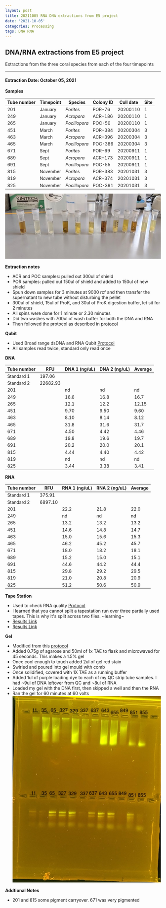 ```yaml
---
layout: post
title: 20211005 RNA DNA extractions from E5 project
date: '2021-10-05'
categories: Processing
tags: DNA RNA
---
```


## DNA/RNA extractions from E5 project

Extractions from the three coral species from each of the four timepoints

---

#### Extraction Date: October 05, 2021 
**Samples**

| Tube number 	| Timepoint	   	| Species	    | Colony ID 	| Coll date		| Site       	|
|-------------	|------------	|-------------	|-------------	|-------------	|-------------	|
| 201		 	| January	 	| *Porites*		| POR-76      	| 20200110   	| 1				|
| 249			| January	 	| *Acropora*	| ACR-186	    | 20200110		| 1				|
| 265		 	| January	  	| *Pocillopora*	| POC-50    	| 20200110  	| 1				|
| 451		 	| March		 	| *Porites*		| POR-384     	| 20200304   	| 3				|
| 463			| March 		| *Acropora*	| ACR-396	    | 20200304		| 3				|
| 465		 	| March	  		| *Pocillopora*	| POC-386    	| 20200304  	| 3				|
| 671		 	| Sept		 	| *Porites*		| POR-69      	| 20200911   	| 1				|
| 689			| Sept	 		| *Acropora*	| ACR-173	    | 20200911		| 1				|
| 691		 	| Sept		  	| *Pocillopora*	| POC-55     	| 20200911  	| 1				|
| 815		 	| November	 	| *Porites*		| POR-383   	| 20201031   	| 3				|
| 819			| November	 	| *Acropora*	| ACR-374	    | 20201031		| 3				|
| 825		 	| November	  	| *Pocillopora*	| POC-391    	| 20201031  	| 3				|


![20211005_samples.jpg](https://github.com/Kterpis/Putnam_Lab_Notebook/blob/master/images/samples/20211005_samples.jpg?raw=true)


**Extraction notes**
 - ACR and POC samples: pulled out 300ul of shield
 - POR samples: pulled out 150ul of shield and added to 150ul of new shield 
 - Spun down samples for 3 minutes at 9000 rcf and then transfer the supernatant to new tube without disturbing the pellet
 - 300ul of shield, 15ul of ProK, and 30ul of ProK digestion buffer, let sit for 2 minutes
 - All spins were done for 1 minute or 2.30 minutes
 - Did two washes with 700ul of wash buffer for both the DNA and RNA
 - Then followed the protocol as described in [protocol](https://github.com/emmastrand/EmmaStrand_Notebook/blob/master/_posts/2019-05-31-Zymo-Duet-RNA-DNA-Extraction-Protocol.md)


**Qubit**
 - Used Broad range dsDNA and RNA Qubit [Protocol](https://meschedl.github.io/MESPutnam_Open_Lab_Notebook/Qubit-Protocol/)
 - All samples read twice, standard only read once
 
**DNA**

| Tube number 	| RFU		   	| DNA 1 (ng/uL) | DNA 2 (ng/uL) | Average     	|
|-------------	|------------	|-------------	|-------------	|-------------	|
| Standard 1  	| 197.06	 	| 		      	| 		      	|	         	|
| Standard 2 	| 22682.93	 	| 		    	| 		    	| 	        	|
| 201		 	|		     	| nd	     	| nd	     	| nd        	|
| 249		 	| 			   	| 16.6      	| 16.8        	| 16.7			|
| 265		  	|		     	| 12.1 	      	| 12.2        	| 12.15        	|
| 451		 	| 			   	| 9.70        	| 9.50        	| 9.60      	|
| 463		  	|		     	| 8.10      	| 8.14         	| 8.12        	|
| 465		 	| 			   	| 31.8       	| 31.6      	| 31.7       	|
| 671		  	|		     	| 4.50	       	| 4.42        	| 4.46        	|
| 689		 	| 			   	| 19.8       	| 19.6         	| 19.7       	|
| 691		  	|		     	| 20.2  	    | 20.0         	| 20.1        	|
| 815		 	| 			   	| 4.44        	| 4.40         	| 4.42        	|
| 819		  	|		     	| nd        	| nd        	| nd        	|
| 825		 	| 			   	| 3.44        	| 3.38         	| 3.41        	|


**RNA**


| Tube number 	| RFU		   	| RNA 1 (ng/uL) | RNA 2 (ng/uL) | Average     	|
|-------------	|------------	|-------------	|-------------	|-------------	|
| Standard 1  	| 375.91	 	| 		      	| 		      	|	         	|
| Standard 2 	| 6897.10	 	| 		    	| 		    	| 	        	|
| 201		 	|		     	| 22.2	     	| 21.8	     	| 22.0       	|
| 249		 	| 			   	| nd	      	| nd        	| nd			|
| 265		  	|		     	| 13.2	      	| 13.2        	| 13.2        	|
| 451		 	| 			   	| 14.6        	| 14.8       	| 14.7       	|
| 463		  	|		     	| 15.0      	| 15.6         	| 15.3        	|
| 465		 	| 			   	| 46.2       	| 45.2      	| 45.7       	|
| 671		  	|		     	| 18.0	       	| 18.2        	| 18.1        	|
| 689		 	| 			   	| 15.2       	| 15.0         	| 15.1      	|
| 691		  	|		     	| 44.6  	    | 44.2         	| 44.4        	|
| 815		 	| 			   	| 29.8        	| 29.2         	| 29.5        	|
| 819		  	|		     	| 21.0        	| 20.8        	| 20.9        	|
| 825		 	| 			   	| 51.2        	| 50.6         	| 50.9        	|


**Tape Station**
 - Used to check RNA quality [Protocol](https://meschedl.github.io/MESPutnam_Open_Lab_Notebook/RNA-TapeStation-Protocol/) 
 - I learned that you cannot split a tapestation run over three partially used tapes. This is why it's split across two files. ~learning~
 - [Results Link](https://github.com/Kterpis/Putnam_Lab_Notebook/blob/b6764fcbfb6ecf73459c37a846f012af54ec2788/images/tape_station/2021-10-05%20-%2014.47.04.pdf)
 - [Results Link](https://github.com/Kterpis/Putnam_Lab_Notebook/blob/b6764fcbfb6ecf73459c37a846f012af54ec2788/images/tape_station/2021-10-05%20-%2014.27.18.pdf)

**Gel**
 - Modified from this [protocol](https://meschedl.github.io/MESPutnam_Open_Lab_Notebook/Gel-Protocol/)
 - Added 0.75g of agarose and 50ml of 1x TAE to flask and microwaved for 45 seconds. This makes a 1.5% gel
 - Once cool enough to touch added 2ul of gel red stain
 - Swirled and poured into gel mould with comb
 - Once solidified, covered with 1X TAE as a running buffer
 - Added 1ul of purple loading dye to each of my QC strip tube samples. I had ~9ul of DNA leftover from QC and ~8ul of RNA
 - Loaded my gel with the DNA first, then skipped a well and then the RNA
 - Ran the gel for 60 minutes at 60 volts
 ![20210930_gel.jpg](https://github.com/Kterpis/Putnam_Lab_Notebook/blob/master/images/gels/20210930_gel.jpg?raw=true)
 
 **Addtional Notes**
  - 201 and 815 some pigment carryover. 671 was very pigmented
